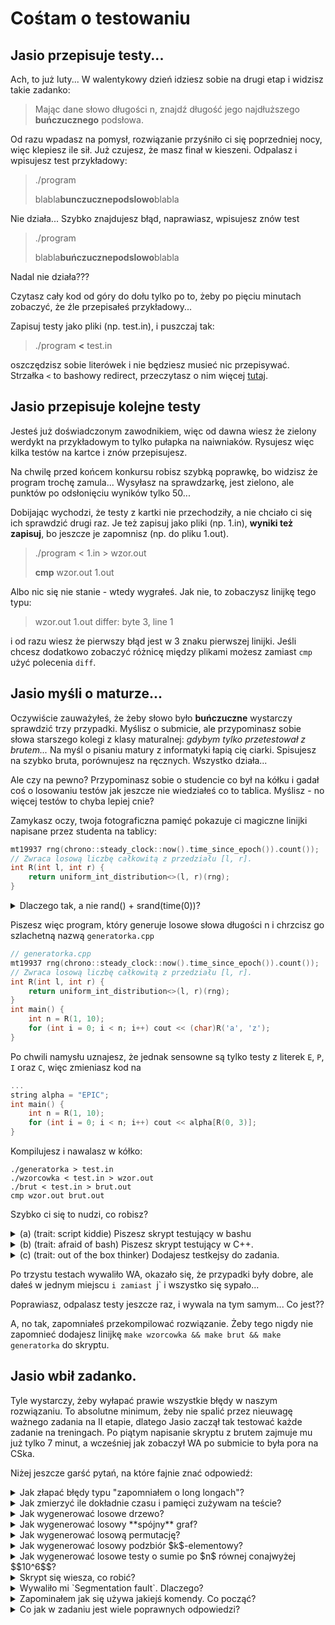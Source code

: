 # Cośtam o testowaniu

## Jasio przepisuje testy...
Ach, to już luty... W walentykowy dzień idziesz sobie na drugi etap i widzisz takie zadanko:
> Mając dane słowo długości n, znajdź długość jego najdłuższego **buńczucznego** podsłowa.

Od razu wpadasz na pomysł, rozwiązanie przyśniło ci się poprzedniej nocy, więc klepiesz ile sił.
Już czujesz, że masz finał w kieszeni. Odpalasz i wpisujesz test przykładowy:

> ./program
> 
> blabla**bunczucznepodslowo**blabla

Nie działa...
Szybko znajdujesz błąd, naprawiasz, wpisujesz znów test
> ./program
>
> blabla**buńczucznepodslowo**blabla

Nadal nie działa???

Czytasz cały kod od góry do dołu tylko po to, 
żeby po pięciu minutach zobaczyć, że źle przepisałeś przykładowy...

Zapisuj testy jako pliki (np. test.in), i puszczaj tak:
> ./program **<** test.in

oszczędzisz sobie literówek i nie będziesz musieć nic przepisywać.
Strzałka `<` to bashowy redirect, przeczytasz o nim więcej [tutaj](https://www.gnu.org/software/bash/manual/html_node/Redirections.html).

## Jasio przepisuje kolejne testy 
Jesteś już doświadczonym zawodnikiem, więc od dawna wiesz że zielony werdykt na przykładowym to tylko pułapka na naiwniaków.
Rysujesz więc kilka testów na kartce i znów przepisujesz.

Na chwilę przed końcem konkursu robisz szybką poprawkę, bo widzisz że program trochę zamula...
Wysyłasz na sprawdzarkę, jest zielono, ale punktów po odsłonięciu wyników tylko 50...

Dobijając wychodzi, że testy z kartki nie przechodziły, a nie chciało ci się ich sprawdzić drugi raz.
Je też zapisuj jako pliki (np. 1.in), **wyniki też zapisuj**, bo jeszcze je zapomnisz (np. do pliku 1.out).

> ./program < 1.in > wzor.out
> 
> **cmp** wzor.out 1.out 

Albo nic się nie stanie - wtedy wygrałeś. Jak nie, to zobaczysz linijkę tego typu:
> wzor.out 1.out differ: byte 3, line 1

i od razu wiesz że pierwszy błąd jest w 3 znaku pierwszej linijki.
Jeśli chcesz dodatkowo zobaczyć różnicę między plikami możesz zamiast `cmp` użyć polecenia `diff`.

## Jasio myśli o maturze... 

Oczywiście zauważyłeś, że żeby słowo było **buńczuczne** wystarczy sprawdzić trzy przypadki.
Myślisz o submicie, ale przypominasz sobie słowa starszego kolegi z klasy maturalnej: *gdybym tylko przetestował z brutem...*
Na myśl o pisaniu matury z informatyki łapią cię ciarki. Spisujesz na szybko bruta, porównujesz na ręcznych. Wszystko działa...

Ale czy na pewno? Przypominasz sobie o studencie co był na kółku i gadał coś o losowaniu testów jak jeszcze nie wiedziałeś co to tablica. Myślisz - no więcej testów to chyba lepiej cnie?

Zamykasz oczy, twoja fotograficzna pamięć pokazuje ci magiczne linijki napisane przez studenta na tablicy:

```cpp
mt19937 rng(chrono::steady_clock::now().time_since_epoch()).count());
// Zwraca losową liczbę całkowitą z przedziału [l, r].
int R(int l, int r) {
    return uniform_int_distribution<>(l, r)(rng);
}
```

 <details>
    <summary> Dlaczego tak, a nie rand() + srand(time(0))? </summary>

---

1. `rand()`:
- nie gwarantuje losowania z równym prawdopodobieństwem
- na niektórych platformach zwraca tylko liczby z przedziału [0, 2^16] m.in. na sprawdzarce [codeforces](https://codeforces.com/).

2. `time(0)`:
- zwraca ile sekund minęło od [początku epoki unixa (unix epoch)](https://en.wikipedia.org/wiki/Unix_time) czyli początku roku 1970.
W efekcie testy wygenerowane w tej samej sekundzie będą identyczne, a my chcemy setki na sekundę.
- Cała linijka `chrono::steady_clock::now().time_since_epoch().count()` robi to samo co `time(0)`, ale zwraca czas w **nanosekundach** a nie **sekundach**.
- Jak zapamiętać tę paskudnie długą linijkę? 
    - `chrono` potrzebuję **czasu** więc
    - `::steady_clock` patrzę na **zegarek**
    - `::now()` która godzina **teraz**
    - `.time_since_epoch()` ile to czasu od unixowego **epochu**.
    - `count()` **licząc** w nanosekundach
---
</details>

Piszesz więc program, który generuje losowe słowa długości n i chrzcisz go szlachetną nazwą `generatorka.cpp`
```cpp
// generatorka.cpp
mt19937 rng(chrono::steady_clock::now().time_since_epoch()).count());
// Zwraca losową liczbę całkowitą z przedziału [l, r].
int R(int l, int r) {
    return uniform_int_distribution<>(l, r)(rng);
}
int main() {
    int n = R(1, 10);
    for (int i = 0; i < n; i++) cout << (char)R('a', 'z');
}
```

Po chwili namysłu uznajesz, że jednak sensowne są tylko testy z literek `E`, `P`, `I` oraz `C`, więc
zmieniasz kod na
```cpp
...
string alpha = "EPIC";
int main() {
    int n = R(1, 10);
    for (int i = 0; i < n; i++) cout << alpha[R(0, 3)]; 
}
```

Kompilujesz i nawalasz w kółko:
``` 
./generatorka > test.in
./wzorcowka < test.in > wzor.out
./brut < test.in > brut.out
cmp wzor.out brut.out
```

Szybko ci się to nudzi, co robisz?

<details>
<summary>(a) (trait: script kiddie) Piszesz skrypt testujący w bashu </summary>

---

```sh
for ((i=0;;i++)); do
    ./generatorka > test.in
    ./wzorcowka < test.in > wzor.out
    ./brut < test.in > brut.out
    cmp wzor.out brut.out || exit 1
    echo "[OK] $i"
done
```

Chyba strasznie nie wygląda? 
Program wywala się jak `cmp` skończyło się z niezerowym kodem, w sczególności gdy pliki się różnią,
a cmp wypisuje dlaczego. 
`echo` wypisuje tekst jaki mu każemy. `$i` wstawia wartość zmiennej jako tekst. 

To tyle.

---

</details>

<details>
<summary>(b) (trait: afraid of bash) Piszesz skrypt testujący w C++.</summary>

---

```cpp
#include <bits/stdc++.h>
using namespace std;

int main() {
    for (int i = 0;; ++i) {
        system("./generatorka > test.in");
        system("./wzorcowka < test.in > wzor.out");
        system("./brut < test.in > brut.out");

        if (system("cmp wzor.out brut.out") != 0) {
            cout << "[FAIL]" << i << endl;
            return 1;
        }

        cout << "[OK] " << i << endl;
    }
}
```

Tak, `system(...)` po prostu odpala komendę bashową i zwraca jej exit-code...
Niezerowy znaczy, że cmp znalazło jakieś różnice.

---
</details>

<details>
<summary>(c) (trait: out of the box thinker) Dodajesz testkejsy do zadania.</summary>

Przerabiasz swój kod z:
```cpp
...
int main() {
    > kod rozwiązujący zadanie <
}
```

na 

```cpp
void solve() {
    > kod rozwiązujący zadanie <
}

int main() {
    int tests = 1;
    cin >> tests;
    while (tests--) solve();
}
```

I generujesz generatorką np. 1000 testów na jeden plik.
Przed submitem wykomentowujesz `cin >> tests`, i działa jak normalne zadanie.

- Plus: Testuje się najszybciej z wszystkich sposobów.
- Minus: Jak masz globalne zmienne, to niekoniecznie będzie takie hop-siup.

---
</details>

Po trzystu testach wywaliło WA, okazało się, że przypadki były dobre, 
ale dałeś w jednym miejscu `i zamiast `j` i wszystko się sypało...

Poprawiasz, odpalasz testy jeszcze raz, i wywala na tym samym... Co jest??


A, no tak, zapomniałeś przekompilować rozwiązanie. Żeby tego nigdy nie zapomnieć
dodajesz linijkę `make wzorcowka && make brut && make generatorka` do skryptu.


## Jasio wbił zadanko.
Tyle wystarczy, żeby wyłapać prawie wszystkie błędy w naszym rozwiązaniu.
To absolutne minimum, żeby nie spalić przez nieuwagę ważnego zadania na II etapie,
dlatego Jasio zaczął tak testować każde zadanie na treningach. 
Po piątym napisanie skryptu z brutem zajmuje mu już tylko 7 minut, 
a wcześniej jak zobaczył WA po submicie to była pora na CSka.

Niżej jeszcze garść pytań, na które fajnie znać odpowiedź:

<details>
<summary> Jak złapać błędy typu "zapomniałem o long longach"?</summary>

Dajesz w brucie 

```cpp
#include <bits/stdc++.h>
#define int long long

...

int32_t main() {
    ...
}

``` 

żeby nadal się kompilowało bez warningów typ funkcji main() zmieniasz na int32_t.
Możesz też dać po prostu samo main(), też się skompiluje, ale z warningiem.

W szczególności można tak przetestować poprawność "brut bez long longów" vs "brut z long longami",
nawet jak nie mamy wzorcówki.

---

</details>


<details>
<summary> Jak zmierzyć ile dokładnie czasu i pamięci zużywam na teście?</summary>

---

Disclaimer: [`time` to nie to samo co `/usr/bin/time`](https://askubuntu.com/questions/1054456/what-is-the-difference-between-time-and-usr-bin-time)!
O tak: 

```sh
/usr/bin/time ./rozw < test.in > rozw.out`
```

Wypluje nam to coś takiego:

0.55user 0.01system **0:00.56elapsed** 100%CPU (0avgtext+0avgdata **1700maxresident)k**
0inputs+8outputs (0major+94minor)pagefaults 0swaps

Pierwsze pogrubione to łączny czas wykonania, a drugie to maksymalne użycie pamięci w kilobajtach.

Jak wczytamy się w instrukcję (otwieramy ją robiąc `man /usr/bin/time`),
to zobaczymy, że możemy zrobić z tego coś bardziej czytelnego dodając flagę 
-v, albo jeszcze lepiej, formatując wyjście tak jak chcemy:

`/usr/bin/time -f "%es %MKB"`,
wtedy wypisze po prostu `0.56s 1700KB`

---

</details>

<details>
<summary> Jak wygenerować losowe drzewo?</summary>

---

Najprościej generować je tak:

```cpp
    int n = R(1, MAXN);
    cout << n << "\n";
    for (int i = 2; i <= n; i++)
        cout << R(1, i-1) << " " << i << "\n";
```

Jak widać generujemy drzewo tak, że zawsze dołączamy i-ty wierzchołek do losowego
wierzchołka drzewa.

Disclaimer: Losowe drzewo ma oczekiwaną średnicę $$O(\sqrt{n})$$, więc jeśli nasz algorytm działa w czasie zależnym od długości ścieżek to czas będzie zaniżony i makstest lepiej wygenenerować inaczej, np. robiąc.

```cpp
    for (int i = 2; i <= n; i++)
        cout << R(max(1, i-5), i-1) << " " << i << "\n";
```
Tu już będzie średnica conajmniej $$O(n/5)$$.

---

</details>

<details>
<summary> Jak wygenerować losowy **spójny** graf?</summary>

---

Losujemy losowe drzewo tak jak wyżej a potem dolosowujemy krawędzie.
    
```cpp
    int n = R(1, MAXN), m = R(n-1, MAXM);
    cout << n << "\n";
    
    set<pair<int,int>> edges;
    auto add_edge = [&](int a, int b) {
        cout << a << " " << b << "\n";
        edges.insert({a, b});
        edges.insert({b, a});
    };
    for (int i = 2; i <= n; i++) {
        add_edge(R(1, i-1), i);
    }

    m -= n-1;
    while (m--) {
        int a = R(1, n-1);
        int b = R(a+1, n);
        while (s.count({a, b})) {
            a = R(1, n-1);
            b = R(a+1, n);
        }

        add_edge(a, b);
    }
```

---

</details>

<details>
<summary> Jak wygenerować losową permutację?</summary>

---

```cpp
#include <algorithm>
#include <random>
#include <chrono>

int main() {
    int n = 10;
    mt19937 rng(chrono::steady_clock::now().time_since_epoch().count());
    vector<int> v(n);
    for (int i = 0; i < n; i++) v[i] = i+1;
    shuffle(v.begin(), v.end(), rng);
    for (auto i : v) cout << i << " ";
```
---

</details>

<details>
<summary> Jak wygenerować losowy podzbiór $k$-elementowy?</summary>

---

Robimy sobie tablicę z $k$ jedynkami i $n-k$ zerami, robimy na niej `shuffle()`,
i do losowanego zbioru bierzemy te elementy, którym przypisaliśmy jedynkę.

---

</details>

<details>
<summary> Jak wygenerować losowe testy o sumie po $n$ równej conajwyżej $$10^6$$?</summary>

---

Powiedzmy, że suma $n$ z wszystkich przypadkach testowych ma być równa $S$, i chcemy mieć, $t \leq n$ przypadków testowych.
Niech $n_i$ oznacza $n$ w $i$-tym przypadku.

### Sposób 1:

```cpp
S = R(1, MAXS);
t = R(1, S);
cout << t << "\n";
for (int i = 1; i < t; i++) {
    // Musimy mieć S 
    int n = R(1, S - t);
    S -= n;
    ... generuj test dla n ...
}

... generuj oostatni test o n = S ...

```
Minus: Statystycznie każdy kolejny test ma dwukrotnie mniejsze $n$, więc po $O(log(s))$ testach wszystkie mają $n = 1$.

### Sposób 2:

```cpp
int S  = R(1, MAXS);
int t = R(1, S);

cout << t << "\n";
vector<int> test_n(t, 1);
S -= t;
while (t--) {
    test_n[R(0, t-1)]++;
}

for (auto n : test_n)
    ... generuj test dla n ...
```

Minus: Tu z reguły dostaniemy tylko testy o $n = O(n / t)$.

### Sposób 3:

```cpp
S = R(1, MAXS);
t = R(1, S);
vector<int> podzial(S, 1);
for (int i = 1; i < t; i++) podzial.push_back(0);
shuffle(podzial.begin(), podzial.end(), rng);
int n = 1;
for (auto i : podzial) {
    if (i == 1) n++;
    else {
        ... generuj test dla n ...
        n = 1;
    }
}

n++;
... generuj ostatni test dla n ...
```

Tu dostajemy już równy rozkład, po prostu dzielimy $n$ na $t$ niezerowych części [(Stars and bars)](https://en.wikipedia.org/wiki/Stars_and_bars_(combinatorics)). 

---

</details>

<details>
<summary> Skrypt się wiesza, co robić?</summary>

---

Czasem zdarza się, że testowany program ma jakąś nieskończoną pętlę i klikanie CTRL+C nie 
wystarcza, bo skrypt czeka z obsługą CTRL+C aż wywoływany program się skończy.
Możemy dodać do skryptu testującego taką linijkę, żeby nie czekał tylko od razu zabijał.

```sh
trap 'echo "Aborted."; pkill -P $$; exit 1' INT
```

---

</details>

<details>
<summary> Wywaliło mi `Segmentation fault`. Dlaczego? </summary>

---

Najprościej znaleźć przyczynę używając `gdb`.
1. Kompilujemy program z flagą `-g` (bez tego kompilator usunie nazwy zmiennych i info o tym, która linijka kodu się wykonuje).
2. Odpalamy `gdb ./program`
3. Wpisując `run` odpalamy program, najlepiej zrobić od razu `run < test.in` z testem, który segfaultuje.
4. Po wpisaniu inputu zobaczymy, że program się wywala z kilkoma dodatkowymi informacjami.
5. Wpisujemy `backtrace` albo krocej - `bt`, wtedy zobaczymy stos wywołań funkcji i zobaczymy w której dokładnie linijce kod się wywalił.

---

</details>

<details>
<summary> Zapominałem jak się używa jakiejś komendy. Co począć? </summary>

---

Dokumentację (manual) praktycznie każdego polecenia w terminalu możemy sprawdzić wpisując w terminalu `man <polecenie>`, w szczególności można sobie przeczytać `man man`.
Można tam znaleźć sporo przydatnych rzeczy, flag itp.

---

</details>

<details>
<summary> Co jak w zadaniu jest wiele poprawnych odpowiedzi? </summary>

---

Typowo dopisuje się wtedy program nazywany czekerką, który wczytuje test i wyjście zarówno z bruta i wzorcówki
i sprawdza czy wszystko się zgadza, przykładowa czekerka:

```cpp
#include <bits/stdc++.h>
using namespace std;
int main(int argc, char *argv[]) {
    if (argc != 4) {
        cerr << "usage: ./czekerka test.in brut.out wzo.out";
    }

    ifstream test(argv[1]);
    ifstream brut(argv[2]);
    ifstream wzo(argv[3]);

    int x, y, wynik_brut, wynik_wzo;

    test >> x >> y;
    brut >> wynik_brut;
    wzo >> wynik_wzo;

    if (brut != wzo) {
        cout << "FAIL\n";
    } else {
        cout << "OK\n";
    }

}


```

---

</details>
